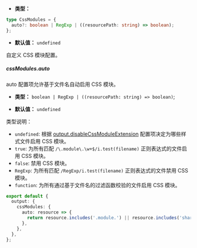 - **类型：**

```ts
type CssModules = {
  auto?: boolean | RegExp | ((resourcePath: string) => boolean);
};
```

- **默认值：** `undefined`

自定义 CSS 模块配置。

##### cssModules.auto

auto 配置项允许基于文件名自动启用 CSS 模块。

- **类型：** `boolean | RegExp | ((resourcePath: string) => boolean)`;

- **默认值：** `undefined`

类型说明：

- `undefined`: 根据 [output.disableCssModuleExtension](https://modernjs.dev/builder/api/config-output.html#outputdisablecssmoduleextension) 配置项决定为哪些样式文件启用 CSS 模块。
- `true`: 为所有匹配 `/\.module\.\w+$/i.test(filename)` 正则表达式的文件启用 CSS 模块。
- `false`: 禁用 CSS 模块。
- `RegExp`: 为所有匹配 `/RegExp/i.test(filename)` 正则表达式的文件禁用 CSS 模块。
- `function`: 为所有通过基于文件名的过滤函数校验的文件启用 CSS 模块。

```ts
export default {
  output: {
    cssModules: {
      auto: resource => {
        return resource.includes('.module.') || resource.includes('shared/');
      },
    },
  },
};
```
